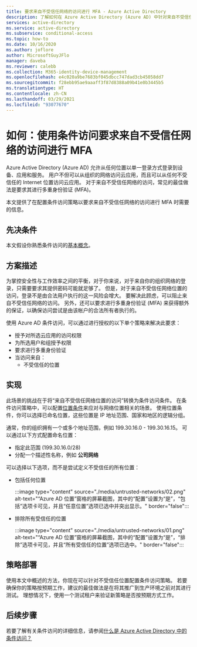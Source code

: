 ```yaml
---
title: 要求来自不受信任网络的访问进行 MFA - Azure Active Directory
description: 了解如何在 Azure Active Directory (Azure AD) 中针对来自不受信任网络的访问尝试配置条件访问策略。
services: active-directory
ms.service: active-directory
ms.subservice: conditional-access
ms.topic: how-to
ms.date: 10/16/2020
ms.author: joflore
author: MicrosoftGuyJFlo
manager: daveba
ms.reviewer: calebb
ms.collection: M365-identity-device-management
ms.openlocfilehash: e4c020a9be7683bf045dbcc747dad3cb45058dd7
ms.sourcegitcommit: f28ebb95ae9aaaff3f87d8388a09b41e0b3445b5
ms.translationtype: HT
ms.contentlocale: zh-CN
ms.lasthandoff: 03/29/2021
ms.locfileid: "93077670"
---
```

# <a name="how-to-require-mfa-for-access-from-untrusted-networks-with-conditional-access"></a>如何：使用条件访问要求来自不受信任网络的访问进行 MFA   

Azure Active Directory (Azure AD) 允许从任何位置以单一登录方式登录到设备、应用和服务。 用户不但可以从组织的网络访问云应用，而且可以从任何不受信任的 Internet 位置访问云应用。 对于来自不受信任网络的访问，常见的最佳做法是要求其进行多重身份验证 (MFA)。

本文提供了在配置条件访问策略以要求来自不受信任网络的访问进行 MFA 时需要的信息。 

## <a name="prerequisites"></a>先决条件

本文假设你熟悉条件访问的[基本概念](overview.md)。 

## <a name="scenario-description"></a>方案描述

为掌控安全性与工作效率之间的平衡，对于你来说，对于来自你的组织网络的登录，只需要要求其提供密码可能就足够了。 但是，对于来自不受信任网络位置的访问，登录不是由合法用户执行的这一风险会增大。 要解决此顾虑，可以阻止来自不受信任网络的访问。 另外，还可以要求进行多重身份验证 (MFA) 来获得额外的保证，以确保访问尝试是由该帐户的合法所有者执行的。 

使用 Azure AD 条件访问，可以通过进行授权的以下单个策略来解决此要求： 

- 授予对所选云应用的访问权限
- 为所选用户和组授予权限  
- 要求进行多重身份验证 
- 当访问来自： 
   - 不受信任的位置

## <a name="implementation"></a>实现

此场景的挑战在于将“来自不受信任网络位置的访问”转换为条件访问条件。 在条件访问策略中，可以配置[位置条件](location-condition.md)来应对与网络位置相关的场景。 使用位置条件，你可以选择已命名位置，这些位置是 IP 地址范围、国家和地区的逻辑分组。  

通常，你的组织拥有一个或多个地址范围，例如 199.30.16.0 - 199.30.16.15。
可以通过以下方式配置命名位置：

- 指定此范围 (199.30.16.0/28) 
- 分配一个描述性名称，例如 **公司网络** 

可以选择以下选项，而不是尝试定义不受信任的所有位置：

- 包括任何位置 

   :::image type="content" source="./media/untrusted-networks/02.png" alt-text="“Azure AD 位置”窗格的屏幕截图，其中的“配置”设置为“是”，“包括”选项卡可见，并且“任意位置”选项已选中并突出显示。" border="false":::

- 排除所有受信任的位置 

   :::image type="content" source="./media/untrusted-networks/01.png" alt-text="“Azure AD 位置”窗格的屏幕截图，其中的“配置”设置为“是”，“排除”选项卡可见，并且“所有受信任的位置”选项已选中。" border="false":::

## <a name="policy-deployment"></a>策略部署

使用本文中概述的方法，你现在可以针对不受信任位置配置条件访问策略。 若要确保你的策略按预期工作，建议的最佳做法是在将其推广到生产环境之前对其进行测试。 理想情况下，使用一个测试租户来验证新策略是否按预期方式工作。

## <a name="next-steps"></a>后续步骤

若要了解有关条件访问的详细信息，请参阅[什么是 Azure Active Directory 中的条件访问？](./overview.md)
